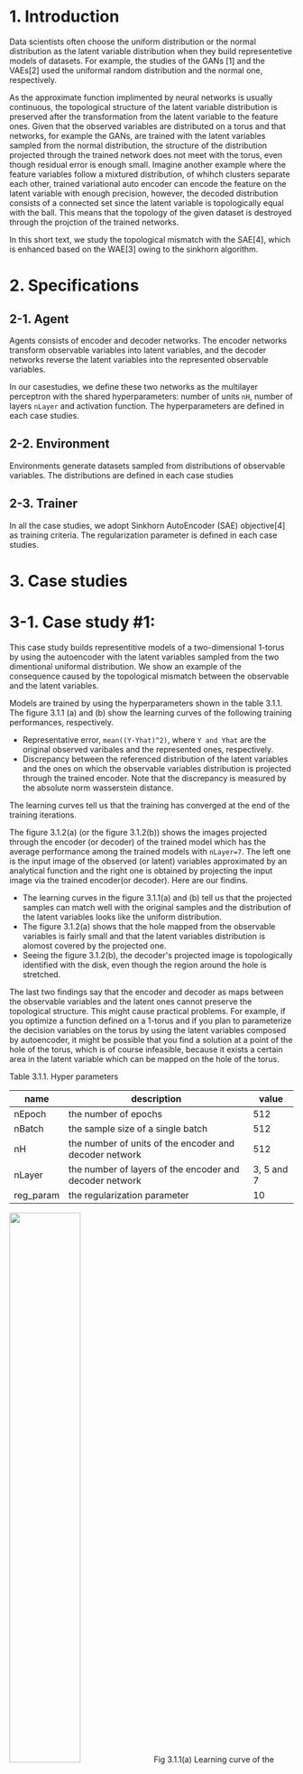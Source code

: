 
# 1. Introduction

Data scientists often choose the uniform distribution
or the normal distribution as the latent variable distribution
when they build representetive models of datasets.
For example,
the studies of the GANs [1] and the VAEs[2] used the uniformal random distribution and the normal one, respectively.

As the approximate function implimented by neural networks 
is usually continuous,
the topological structure of the latent variable distribution
is preserved after the transformation 
from the latent variable to the feature ones.
Given that the observed variables are distributed on a torus 
and that networks, for example the GANs, are trained with the latent variables
sampled from the normal distribution,
the structure of the distribution projected through the trained network
does not meet with the torus,
even though residual error is enough small.
Imagine another example
where the feature variables follow a mixtured distribution,
of whihch clusters separate each other,
trained variational auto encoder can encode the feature
on the latent variable with enough precision,
however,
the decoded distribution consists of 
a connected set 
since the latent variable is topologically equal with the ball.
This means that the topology of the given dataset is destroyed
through the projction of the trained networks.

In this short text,
we study the topological mismatch with the SAE[4],
which is enhanced based on the WAE[3] 
owing to the sinkhorn algorithm.


# 2. Specifications

## 2-1. Agent

Agents consists of encoder and decoder networks.
The encoder networks transform observable variables into latent variables,
and the decoder networks reverse the latent variables into the represented observable variables.

In our casestudies, we define these two networks as the multilayer perceptron
with the shared hyperparameters: number of units `nH`, number of layers `nLayer` and activation function.
The hyperparameters are defined in each case studies.

## 2-2. Environment

Environments generate datasets sampled from distributions of observable variables.
The distributions are defined in each case studies

## 2-3. Trainer

In all the case studies,
we adopt Sinkhorn AutoEncoder (SAE) objective[4]
as training criteria.
The regularization parameter is defined in each case studies.


# 3. Case studies

# 3-1. Case study #1:

This case study builds representitive models
of a two-dimensional 1-torus
by using the autoencoder with the latent variables
sampled from the two dimentional uniformal distribution.
We show an example of the consequence caused by the topological mismatch 
between the observable and the latent variables.

Models are trained by using the hyperparameters shown in the table 3.1.1.
The figure 3.1.1 (a) and (b) show the learning curves of the following 
training performances, respectively.
- Representative error, `mean((Y-Yhat)^2)`, where `Y and Yhat` are the original observed varibales and the represented ones, respectively.
- Discrepancy between the referenced distribution of the latent variables and the ones on which the observable variables distribution is projected through the trained encoder. Note that the discrepancy is measured by the absolute norm wasserstein distance.

The learning curves tell us that the training has converged at the end of the training iterations.

The figure 3.1.2(a) (or the figure 3.1.2(b)) shows the images projected through the encoder (or decoder) of the trained model which has the average performance among the trained models with `nLayer=7`.
The left one is the input image of the observed (or latent) variables approximated by an analytical function
and the right one is obtained by projecting the input image via the trained encoder(or decoder). 
Here are our findins.
- The learning curves in the figure 3.1.1(a) and (b) tell us that the projected samples can match well with the original samples and the distribution of the latent variables looks like the uniform distribution.
- The figure 3.1.2(a) shows that the hole mapped from the observable variables is fairly small and that the latent variables distribution is alomost covered by the projected one.
- Seeing the figure 3.1.2(b), the decoder's projected image is topologically identified with the disk, even though the region around the hole is stretched.

The last two findings say that the encoder and decoder as maps between the observable variables and the latent ones cannot preserve the topological structure.
This might cause practical problems. For example, 
if you optimize a function defined on a 1-torus
and if you plan to parameterize the decision variables on the torus by using the latent variables composed by autoencoder,
it might be possible that you find a solution at a point of the hole of the torus,
which is of course infeasible, 
because it exists a certain area in the latent variable which can be mapped on the hole of the torus.

Table 3.1.1. Hyper parameters 

|name|description|value|
|-|-|-|
|nEpoch|the number of epochs | 512|
|nBatch|the sample size of a single batch|512|
|nH|the number of units of the encoder and decoder network|512|
|nLayer|the number of layers of the encoder and decoder network| 3, 5 and 7|
|reg_param|the regularization parameter | 10 |

<img src = "./img/cs01b_representative_error.png" width = "50%"> 
Fig 3.1.1(a) Learning curve of the representative error grouped by the number of layers in the network

<img src = "./img/cs01b_latent_distribution_discrepancy.png" width = "50%"> 
Fig 3.1.1(b) Learning curve of the discrepancy between the the referenced and the projected  latent variablee distributions grouped by the number of layers in the network

<img src = "./img/encoder_projection_cbarbaUWpfmwvNQS.png" width = "50%"> 
Fig 3.1.2(a) Input and output image of a trained encoder

<img src = "./img/deccoder_projection_cbarbaUWpfmwvNQS.png" width = "50%"> 
Fig 3.1.2(b) Input and output image of a trained decoder

# 3-2. Case study #2:

We move on the next case study to see another type of topological mismatch:
the one distributes on the twisted surface in the three dimensional space,
while the distribution of the other, not twisted.
It's impossible that the autoencoders consilliate this difference
since the twisted image (or not twisted) is mapped on to the twisted image (or not twisted).
We see the consequence of the wasserstein autoencoders' training subject to this toplogical mismatch.

Here is the specifications of our experiment.
The environment generates the dataset sampled randomly from the mobius band.
More precisely say that the the variables `x, y and z` in the three dimensional space randomly distribute on the surface difined in 
[site](https://en.wikipedia.org/wiki/M%C3%B6bius_strip#Geometry_and_topology)
.

On the other hand,
we define the agent that the distribution of the latent variables `u, v and w` follows
the uniformal random distribution over a ring as follow:

<img src = "./img/texclip20200826105519.png" width = "83%">

Note that the observable variables' distribution is twisted,
while the latent variables' one is not.

We train agents by using the hyperparameters in the table 3.2.1 and 
the figure 3.2.1 shows the learning curves of the pair of performances
mentioned already in the case study #1.
It tolds us that the training has converged at the end of the final epoch.
We see below in detail an agent among trained agents around the average performance.

The figure 3.2.2(a) shows how the trained encoder maps the observable variable image
(the blue in the left) to the latent variable image (the blue one in the right).
The projected image on the latent variable space represents well the referenced image(the gray one).
Particulaly, the part mapped from the twisted part of the input image 
is pushed and piled up on the surface of the referenced image 
due to the fact that the encoder cannot untangle the distortion of the mobius band.

The figure 3.2.2(b) shows the referenced latent variable image(the red one in the left) 
and its projected image on the observable variable space
by the trained decoder (the red one in the right).
As mentioned in the case of the encoder, the projected image looks like the referenced observable image(the gray one in the right),
though, since the refrenced latent image is not twisted, a part of projected image is streched and flipped to 
the twisted part of the mobius band.
This happens because the decoder has to preserve the topological structure.

Thus, however well wasserstein autoencoders can regenerate datasets of distributions with complex structures
in the data-driven manner, they cannot represent topological structure.


Table 3.2.1. Hyper parameters 

|name|description|value|
|-|-|-|
|nEpoch|the number of epochs | 512|
|nBatch|the sample size of a single batch|512|
|nH|the number of units of the encoder and decoder network|128|
|nLayer|the number of layers of the encoder and decoder network|3|
|reg_param|the regularization parameter | 10 |

<img src = "./img/cs02a_score.png" width = "50%"> 
Fig 3.2.1 Learning curve of the representative error and the discrepancy between the the referenced and the projected  latent variable distributions

<img src = "./img/cs02a_encoder_projection_SQMQIE81fexBjY9p_azim=270.png" width = "75%"> 
Fig 3.2.2(a) Input and output image of a trained encoder

<img src = "./img/cs02a_deccoder_projection_SQMQIE81fexBjY9p_azim=000.png" width = "75%"> 
Fig 3.2.2(b) Input and output image of a trained decoder


# 3-3. Case study #3:

In the third example, 
we take account of the difference of knots as an example of topological mismatch.
We try to represent a shape of one type of knot by transforming another shape of the other type of knot
and we see what happens to the autoencoders' training due to this discrepancy.

Here is the configuration of agents and environments:
- The environment randomly samples values from [a trefoil knot](https://en.wikipedia.org/wiki/Trefoil_knot#Descriptions) in three-dimensional space.
- The latent variable of the agents are sampled from an unknot circle in three-dimensional space.

The table 3.3.1 shows the hyperparameter set for the training.
Note that small batch size: `nBatch` is required in this training
probably because small sized batch can break better the symmetry accross the x-y plane of the observable variables distribution.
The training has already saturated at the end of epochs, which is confirmed in the learning curves on the figure 3.3.1.

We analyze a trained agent with the average performance.
The figure 3.3.2(a) shows the transformation of the trained encoder from the observable variables distribution
to the latent variables one.
Although the output image is close to the referenced latent variables distribution
, the output image seemingly preserves the knots of the original image.
The figure 3.3.2(b) shows the referenced latent variables image, namely the simple circle,
and its projected image by the trained decoder on the observable variables space.
The output closed loop is approaching to the original trefoil knot,
however, it's hard to fit because the projected image cannot make knots in their own.

In this way, even if the numerical evaluations of the error and the discrepancy of distributions are small,
the wasserstein autoencoders are not capable to create new knots.
The topological discrepancy cannot be resolved just by the autoencoders.

Table 3.3.1. Hyper parameters 

|name|description|value|
|-|-|-|
|nEpoch|the number of epochs | 512|
|nBatch|the sample size of a single batch|32|
|nH|the number of units of the encoder and decoder network|32|
|nLayer|the number of layers of the encoder and decoder network|3|
|reg_param|the regularization parameter | 0.1 |
|activation|activation function of agent|tanh|

<img src = "./img/cs03c_score.png" width = "50%"> 
Fig 3.3.1 Learning curve of the representative error and the discrepancy between the the referenced and the projected  latent variable distributions

<img src = "./img/cs03c_encoder_projection_A8h1YHFMvFCZkzb0_azim=000.png" width = "75%"> 
Fig 3.3.2(a) Input and output image of a trained encoder

<img src = "./img/cs03c_decoder_projection_A8h1YHFMvFCZkzb0_azim=000.png" width = "75%"> 
Fig 3.3.2(b) Input and output image of a trained decoder


# 4. References

<ul>
<li>[1]:
Ian J. Goodfellow, Jean Pouget-Abadie, Mehdi Mirza, Bing Xu, David Warde-Farley, Sherjil Ozair, Aaron Courville, Yoshua Bengio: “Generative Adversarial Networks”, 2014; <a href='http://arxiv.org/abs/1406.2661'>arXiv:1406.2661</a>.
</li>
<li>[2]:
Diederik P Kingma, Max Welling: “Auto-Encoding Variational Bayes”, 2013; <a href='http://arxiv.org/abs/1312.6114'>arXiv:1312.6114</a>.
</li>
<li>[3]:
Ilya Tolstikhin, Olivier Bousquet, Sylvain Gelly, Bernhard Schoelkopf: “Wasserstein Auto-Encoders”, 2017; <a href='http://arxiv.org/abs/1711.01558'>arXiv:1711.01558</a>.
</li>
<li>[4]:
Giorgio Patrini, Rianne van den Berg, Patrick Forré, Marcello Carioni, Samarth Bhargav, Max Welling, Tim Genewein, Frank Nielsen: “Sinkhorn AutoEncoders”, 2018; <a href='http://arxiv.org/abs/1810.01118'>arXiv:1810.01118</a>.
</li>
</ul>
